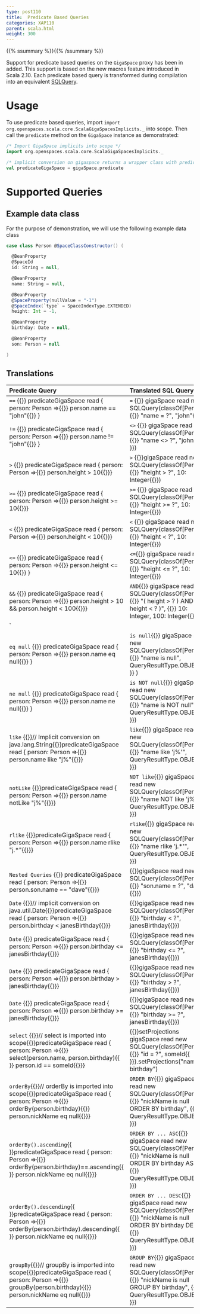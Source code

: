 ```yaml
---
type: post110
title:  Predicate Based Queries
categories: XAP110
parent: scala.html
weight: 300
---
```



{{% ssummary  %}}{{% /ssummary %}}

Support for predicate based queries on the `GigaSpace` proxy has been in added. This support is based on the new macros feature introduced in Scala 2.10.  Each predicate based query is transformed during compilation into an equivalent [SQLQuery](./query-sql.html).


# Usage

To use predicate based queries, import `import org.openspaces.scala.core.ScalaGigaSpacesImplicits._` into scope. Then call the `predicate` method on the `GigaSpace` instance as demonstrated:


```scala
/* Import GigaSpace implicits into scope */
import org.openspaces.scala.core.ScalaGigaSpacesImplicits._

/* implicit conversion on gigaspace returns a wrapper class with predicate based query methods */
val predicateGigaSpace = gigaSpace.predicate
```

# Supported Queries

## Example data class

For the purpose of demonstration, we will use the following example data class


```scala
case class Person @SpaceClassConstructor() (

  @BeanProperty
  @SpaceId
  id: String = null,

  @BeanProperty
  name: String = null,

  @BeanProperty
  @SpaceProperty(nullValue = "-1")
  @SpaceIndex(`type` = SpaceIndexType.EXTENDED)
  height: Int = -1,

  @BeanProperty
  birthday: Date = null,

  @BeanProperty
  son: Person = null

)
```

## Translations


|Predicate Query|Translated SQL Query|
|:--------------|:-------------------|
|`==` {{<wbr>}} predicateGigaSpace read { person: Person =>{{<wbr>}}  person.name == "john"{{<wbr>}} } | `=` {{<wbr>}} gigaSpace read new SQLQuery(classOf[Person], {{<wbr>}}  "name = ?", "john"{{<wbr>}}) |
|`!=` {{<wbr>}} predicateGigaSpace read { person: Person =>{{<wbr>}}  person.name != "john"{{<wbr>}} } | `<>` {{<wbr>}} gigaSpace read new SQLQuery(classOf[Person], {{<wbr>}} "name <> ?", "john"{{<wbr>}}) |
|`>`  {{<wbr>}} predicateGigaSpace read { person: Person =>{{<wbr>}}  person.height > 10{{<wbr>}}}| `>` {{<wbr>}}gigaSpace read new SQLQuery(classOf[Person], {{<wbr>}} "height > ?", 10: Integer{{<wbr>}})|
|`>=` {{<wbr>}} predicateGigaSpace read { person: Person =>{{<wbr>}}  person.height >= 10{{<wbr>}}} | `>=` {{<wbr>}} gigaSpace read new SQLQuery(classOf[Person], {{<wbr>}}  "height >= ?", 10: Integer{{<wbr>}}) |
|`<`  {{<wbr>}} predicateGigaSpace read { person: Person =>{{<wbr>}} person.height < 10{{<wbr>}}}| `<` {{<wbr>}}  gigaSpace read new SQLQuery(classOf[Person], {{<wbr>}} "height < ?", 10: Integer{{<wbr>}})|
|`<=` {{<wbr>}} predicateGigaSpace read { person: Person =>{{<wbr>}}  person.height <= 10{{<wbr>}} } | `<=`{{<wbr>}}  gigaSpace read new SQLQuery(classOf[Person], {{<wbr>}}  "height <= ?", 10: Integer{{<wbr>}}) |
|`&&` {{<wbr>}} predicateGigaSpace read { person: Person =>{{<wbr>}}  person.height > 10 && person.height < 100{{<wbr>}}} | `AND`{{<wbr>}} gigaSpace read new SQLQuery(classOf[Person], {{<wbr>}}  "( height > ? ) AND ( height < ? )", {{<wbr>}}  10: Integer, 100: Integer{{<wbr>}})|
|`||` {{<wbr>}} predicateGigaSpace read { person: Person =>{{<wbr>}}  person.height < 10 \| person.height > 100{{<wbr>}}} | `OR`{{<wbr>}} gigaSpace read new SQLQuery(classOf[Person], {{<wbr>}} "( height < ? ) OR ( height > ? )", {{<wbr>}}  10: Integer, 100: Integer{{<wbr>}}) |
|`eq null` {{<wbr>}} predicateGigaSpace read { person: Person =>{{<wbr>}}  person.name eq null{{<wbr>}} } | `is null`{{<wbr>}} gigaSpace read new SQLQuery(classOf[Person], {{<wbr>}} "name is null", QueryResultType.OBJECT{{<wbr>}} ) |
|`ne null` {{<wbr>}} predicateGigaSpace read { person: Person =>{{<wbr>}}  person.name ne null{{<wbr>}} } | `is NOT null`{{<wbr>}} gigaSpace read new SQLQuery(classOf[Person], {{<wbr>}} "name is NOT null", QueryResultType.OBJECT{{<wbr>}}) |
|`like` {{<wbr>}}//  Implicit conversion on java.lang.String{{<wbr>}}predicateGigaSpace read { person: Person =>{{<wbr>}}  person.name like "j%"{{<wbr>}}}| `like`{{<wbr>}} gigaSpace read new SQLQuery(classOf[Person], {{<wbr>}}  "name like 'j%'", QueryResultType.OBJECT{{<wbr>}}) |
|`notLike` {{<wbr>}}predicateGigaSpace read { person: Person =>{{<wbr>}}  person.name notLike "j%"{{<wbr>}}} | `NOT like`{{<wbr>}} gigaSpace read new SQLQuery(classOf[Person], {{<wbr>}} "name NOT like 'j%'", QueryResultType.OBJECT{{<wbr>}}) |
|`rlike` {{<wbr>}}predicateGigaSpace read { person: Person =>{{<wbr>}}  person.name rlike "j.\*"{{<wbr>}}} | `rlike`{{<wbr>}} gigaSpace read new SQLQuery(classOf[Person], {{<wbr>}} "name rlike 'j.\*'", QueryResultType.OBJECT{{<wbr>}}) |
|`Nested Queries` {{<wbr>}} predicateGigaSpace read { person: Person =>{{<wbr>}} person.son.name == "dave"{{<wbr>}}} |{{<wbr>}}gigaSpace read new SQLQuery(classOf[Person], {{<wbr>}} "son.name = ?", "dave"{{<wbr>}}) |
|`Date` {{<wbr>}}// implicit conversion on java.util.Date{{<wbr>}}predicateGigaSpace read { person: Person =>{{<wbr>}}  person.birthday < janesBirthday{{<wbr>}}} |{{<wbr>}}gigaSpace read new SQLQuery(classOf[Person], {{<wbr>}}  "birthday < ?", janesBirthday{{<wbr>}}) |
|`Date` {{<wbr>}} predicateGigaSpace read { person: Person =>{{<wbr>}} person.birthday <= janesBirthday{{<wbr>}}} |{{<wbr>}}gigaSpace read new SQLQuery(classOf[Person], {{<wbr>}} "birthday <= ?", janesBirthday{{<wbr>}}) |
|`Date` {{<wbr>}} predicateGigaSpace read { person: Person =>{{<wbr>}}  person.birthday > janesBirthday{{<wbr>}}} |{{<wbr>}}gigaSpace read new SQLQuery(classOf[Person], {{<wbr>}} "birthday > ?", janesBirthday{{<wbr>}}) |
|`Date` {{<wbr>}} predicateGigaSpace read { person: Person =>{{<wbr>}}  person.birthday >= janesBirthday{{<wbr>}}} |{{<wbr>}}gigaSpace read new SQLQuery(classOf[Person], {{<wbr>}} "birthday >= ?", janesBirthday{{<wbr>}}) |
|`select` {{<wbr>}}// select is imported into scope{{<wbr>}}predicateGigaSpace read { person: Person =>{{<wbr>}} select(person.name, person.birthday){{<wbr>}} person.id == someId{{<wbr>}}} | {{<wbr>}}setProjections gigaSpace read new SQLQuery(classOf[Person], {{<wbr>}} "id = ?", someId{{<wbr>}}).setProjections("name, birthday") |
|`orderBy`{{<wbr>}}// orderBy is imported into scope{{<wbr>}}predicateGigaSpace read { person: Person =>{{<wbr>}} orderBy(person.birthday){{<wbr>}}  person.nickName eq null{{<wbr>}}} | `ORDER BY`{{<wbr>}} gigaSpace read new SQLQuery(classOf[Person], {{<wbr>}}  "nickName is null ORDER BY birthday", {{<wbr>}}  QueryResultType.OBJECT{{<wbr>}}) |
|`orderBy().ascending`{{<wbr>}}predicateGigaSpace read { person: Person =>{{<wbr>}}  orderBy(person.birthday)==.ascending{{<wbr>}} person.nickName eq null{{<wbr>}}} | `ORDER BY ... ASC`{{<wbr>}} gigaSpace read new SQLQuery(classOf[Person], {{<wbr>}} "nickName is null ORDER BY birthday ASC", {{<wbr>}}  QueryResultType.OBJECT{{<wbr>}}) |
|`orderBy().descending`{{<wbr>}}predicateGigaSpace read { person: Person =>{{<wbr>}}  orderBy(person.birthday).descending{{<wbr>}} person.nickName eq null{{<wbr>}}} | `ORDER BY ... DESC`{{<wbr>}} gigaSpace read new SQLQuery(classOf[Person], {{<wbr>}}  "nickName is null ORDER BY birthday DESC", {{<wbr>}}  QueryResultType.OBJECT{{<wbr>}}) |
|`groupBy`{{<wbr>}}// groupBy is imported into scope{{<wbr>}}predicateGigaSpace read { person: Person =>{{<wbr>}}  groupBy(person.birthday){{<wbr>}}  person.nickName eq null{{<wbr>}}} | `GROUP BY`{{<wbr>}} gigaSpace read new SQLQuery(classOf[Person], {{<wbr>}}  "nickName is null GROUP BY birthday", {{<wbr>}}  QueryResultType.OBJECT{{<wbr>}}) |
